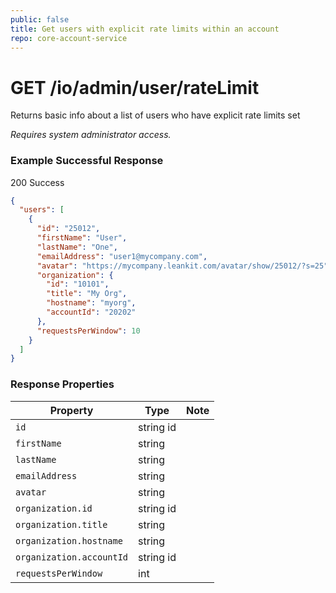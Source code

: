 ```yaml
---
public: false
title: Get users with explicit rate limits within an account
repo: core-account-service
---
```

# GET /io/admin/user/rateLimit
Returns basic info about a list of users who have explicit rate limits set

_Requires system administrator access._

### Example Successful Response

200 Success

```json
{
  "users": [
    {
      "id": "25012",
      "firstName": "User",
      "lastName": "One",
      "emailAddress": "user1@mycompany.com",
      "avatar": "https://mycompany.leankit.com/avatar/show/25012/?s=25",
      "organization": {
        "id": "10101",
        "title": "My Org",
        "hostname": "myorg",
        "accountId": "20202"
      },
      "requestsPerWindow": 10
    }
  ]
}
```

### Response Properties
|Property|Type|Note|
|--------|----|----|
|`id`|string id||
|`firstName`|string||
|`lastName`|string||
|`emailAddress`|string||
|`avatar`|string||
|`organization.id`|string id||
|`organization.title`|string||
|`organization.hostname`|string||
|`organization.accountId`|string id||
|`requestsPerWindow`|int||
